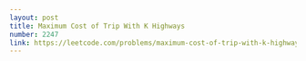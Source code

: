 ```yaml
---
layout: post
title: Maximum Cost of Trip With K Highways
number: 2247
link: https://leetcode.com/problems/maximum-cost-of-trip-with-k-highways
---
```


